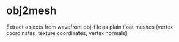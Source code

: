 # obj2mesh
Extract objects from wavefront obj-file as plain float meshes (vertex coordinates, texture coordinates, vertex normals)
